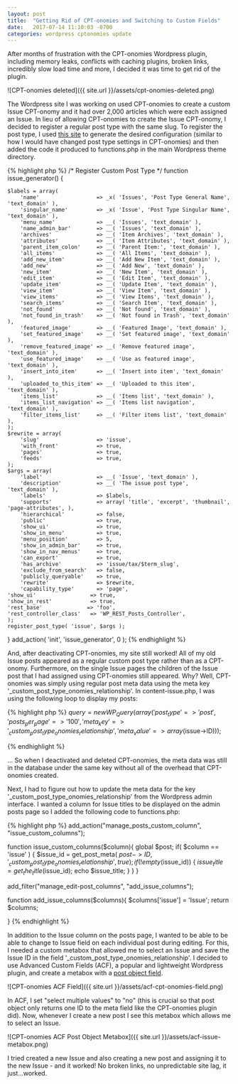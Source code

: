 ```yaml
---
layout: post
title:  "Getting Rid of CPT-onomies and Switching to Custom Fields"
date:   2017-07-14 11:10:03 -0700
categories: wordpress cptonomies update
---
```


After months of frustration with the CPT-onomies Wordpress plugin, including
memory leaks, conflicts with caching plugins, broken links, incredibly slow load
time and more, I decided it was time to get rid of the plugin.

![CPT-onomies deleted]({{ site.url }}/assets/cpt-onomies-deleted.png)

The Wordpress site I was working on used CPT-onomies to create a custom Issue
CPT-onomy and it had over 2,000 articles which were each assigned an Issue.
In lieu of allowing CPT-onomies to create the Issue CPT-onomy, I decided to register a
regular post type with the same slug. To register the post type, I used
[this site](https://generatewp.com/post-type/) to generate the desired configuration
(similar to how I would have changed post type settings in CPT-onomies) and
then added the code it produced to functions.php in the main Wordpress theme directory.

{% highlight php %}
/* Register Custom Post Type */
function issue_generator() {

	$labels = array(
		'name'                  => _x( 'Issues', 'Post Type General Name', 'text_domain' ),
		'singular_name'         => _x( 'Issue', 'Post Type Singular Name', 'text_domain' ),
		'menu_name'             => __( 'Issues', 'text_domain' ),
		'name_admin_bar'        => __( 'Issues', 'text_domain' ),
		'archives'              => __( 'Item Archives', 'text_domain' ),
		'attributes'            => __( 'Item Attributes', 'text_domain' ),
		'parent_item_colon'     => __( 'Parent Item:', 'text_domain' ),
		'all_items'             => __( 'All Items', 'text_domain' ),
		'add_new_item'          => __( 'Add New Item', 'text_domain' ),
		'add_new'               => __( 'Add New', 'text_domain' ),
		'new_item'              => __( 'New Item', 'text_domain' ),
		'edit_item'             => __( 'Edit Item', 'text_domain' ),
		'update_item'           => __( 'Update Item', 'text_domain' ),
		'view_item'             => __( 'View Item', 'text_domain' ),
		'view_items'            => __( 'View Items', 'text_domain' ),
		'search_items'          => __( 'Search Item', 'text_domain' ),
		'not_found'             => __( 'Not found', 'text_domain' ),
		'not_found_in_trash'    => __( 'Not found in Trash', 'text_domain' ),
		'featured_image'        => __( 'Featured Image', 'text_domain' ),
		'set_featured_image'    => __( 'Set featured image', 'text_domain' ),
		'remove_featured_image' => __( 'Remove featured image', 'text_domain' ),
		'use_featured_image'    => __( 'Use as featured image', 'text_domain' ),
		'insert_into_item'      => __( 'Insert into item', 'text_domain' ),
		'uploaded_to_this_item' => __( 'Uploaded to this item', 'text_domain' ),
		'items_list'            => __( 'Items list', 'text_domain' ),
		'items_list_navigation' => __( 'Items list navigation', 'text_domain' ),
		'filter_items_list'     => __( 'Filter items list', 'text_domain' ),
	);
	$rewrite = array(
		'slug'                  => 'issue',
		'with_front'            => true,
		'pages'                 => true,
		'feeds'                 => true,
	);
	$args = array(
		'label'                 => __( 'Issue', 'text_domain' ),
		'description'           => __( 'The issue post type', 'text_domain' ),
		'labels'                => $labels,
		'supports'              => array( 'title', 'excerpt', 'thumbnail', 'page-attributes', ),
		'hierarchical'          => false,
		'public'                => true,
		'show_ui'               => true,
		'show_in_menu'          => true,
		'menu_position'         => 5,
		'show_in_admin_bar'     => true,
		'show_in_nav_menus'     => true,
		'can_export'            => true,
		'has_archive'           => 'issue/tax/$term_slug',
		'exclude_from_search'   => false,
		'publicly_queryable'    => true,
		'rewrite'               => $rewrite,
		'capability_type'       => 'page',
    'show_ui'                 => true,
    'show_in_rest'            => true,
    'rest_base'              => 'foo',
    'rest_controller_class'   => 'WP_REST_Posts_Controller',
	);
	register_post_type( 'issue', $args );

}
add_action( 'init', 'issue_generator', 0 );
{% endhighlight %}

And, after deactivating CPT-onomies, my site still worked! All of my old Issue posts appeared
as a regular custom post type rather than as a CPT-onomy. Furthermore, on the single
Issue pages the children of the Issue post that I had assigned using CPT-onomies
still appeared. Why? Well, CPT-onomies was simply using regular post meta data
using the meta key '_custom_post_type_onomies_relationship'. In content-issue.php,
I was using the following loop to display my posts:

{% highlight php %}
$query = new WP_Query(array(
'post_type' => 'post',
'posts_per_page' => '100',
'meta_key' => '_custom_post_type_onomies_relationship',  
'meta_value' => array($issue->ID)));

{% endhighlight %}

... So when I deactivated and deleted CPT-onomies, the meta data was still in the database
under the same key without all of the overhead that CPT-onomies created.

Next, I had to figure out how to update the meta data for the key '_custom_post_type_onomies_relationship'
from the Wordpress admin interface. I wanted a column for Issue titles to be displayed on the admin posts page
so I added the following code to functions.php:

{% highlight php %}
add_action("manage_posts_custom_column", "issue_custom_columns");

function issue_custom_columns($column){
	global $post;
	if( $column == 'issue' ) {
			$issue_id = get_post_meta( $post->ID, '_custom_post_type_onomies_relationship', true );
		 if (!empty($issue_id)) {
			$issue_title = get_the_title($issue_id);
			echo $issue_title;
		}
	}
}

add_filter("manage_edit-post_columns", "add_issue_columns");


function add_issue_columns($columns){
	    $columns['issue'] = 'Issue';
	    return $columns;

}
{% endhighlight %}

In addition to the Issue column on the posts page, I wanted to be able to be able to change
to Issue field on each individual post during editing. For this, I needed a custom
metabox that allowed me to select an Issue and save the Issue ID in the field
'_custom_post_type_onomies_relationship'. I decided to use Advanced Custom Fields (ACF),
a popular and lightweight Wordpress plugin, and create a metabox with a [post object
field](https://www.advancedcustomfields.com/resources/post-object/).

![CPT-onomies ACF Field]({{ site.url }}/assets/acf-cpt-onomies-field.png)

In ACF, I set "select multiple values" to "no" (this is crucial so that post object only returns
  one ID to the meta field like the CPT-onomies plugin did). Now, whenever I create a new post
  I see this metabox which allows me to select an Issue.

![CPT-onomies ACF Post Object Metabox]({{ site.url }}/assets/acf-issue-metabox.png)

I tried created a new Issue and also creating a new post and assigning it to the new Issue -
and it worked! No broken links, no unpredictable site lag, it just...worked.
